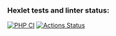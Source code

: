 ### Hexlet tests and linter status:
[![PHP CI](https://github.com/infl4me/php-project-lvl2/actions/workflows/workflow.yml/badge.svg)](https://github.com/infl4me/php-project-lvl2/actions/workflows/workflow.yml)
[![Actions Status](https://github.com/infl4me/php-project-lvl2/workflows/hexlet-check/badge.svg)](https://github.com/infl4me/php-project-lvl2/actions)